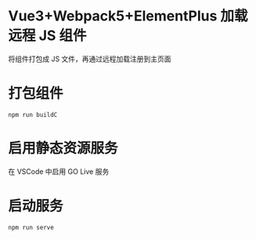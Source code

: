 # Vue3+Webpack5+ElementPlus 加载远程 JS 组件

将组件打包成 JS 文件，再通过远程加载注册到主页面

# 打包组件

```
npm run buildC
```

# 启用静态资源服务

在 VSCode 中启用 GO Live 服务

# 启动服务

```
npm run serve
```

